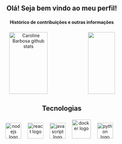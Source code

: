 ###

<h2 align="center">Olá! Seja bem vindo ao meu perfil!</h2>

###

<p align="center">
  <strong>Histórico de contribuições e outras informações</strong>
</p>



###

<div align="center">  
  <img width="49%" height="195px" src="https://github-readme-stats.vercel.app/api?username=josu-liveira&show_icons=true&rank_icon=github&count_private=true&hide_border=true&custom_title=Resumo+de+Josué+Oliveira&title_color=58A6FF&icon_color=58A6FF&text_color=c9d1d9&bg_color=0d1117" alt="Caroline Barbosa github stats" /> 
  
  <img width="41%" height="195px" src="https://github-readme-stats.vercel.app/api/top-langs/?username=josu-liveira&layout=compact&hide_border=true&custom_title=Linguagens+mais+usadas&title_color=58A6FF&text_color=c9d1d9&bg_color=0d1117"/>
</div>
<h2 align="center">Tecnologias</h2>

###

<div align="center">
  <img src="https://cdn.worldvectorlogo.com/logos/nodejs-icon.svg" height="50" alt="nodejs logo"  />
  <img width="12" />
  <img src="https://upload.wikimedia.org/wikipedia/commons/a/a7/React-icon.svg" height="50" alt="react logo"  />
  <img width="12" />
  <img src="https://cdn.jsdelivr.net/gh/devicons/devicon/icons/javascript/javascript-original.svg" height="50" alt="javascript logo"  />
  <img width="12" />
  <img src="https://cdn.jsdelivr.net/gh/devicons/devicon/icons/docker/docker-original.svg" height="60" alt="docker logo"  />
  <img width="12" />
  <img src="https://www.svgrepo.com/show/354238/python.svg" height="50" alt="python logo"  />
  <img width="12" />

</div>

